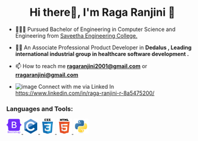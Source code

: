 <h1 align="center">Hi there👋, I'm Raga Ranjini 🤍</h1>

- 👩🏼‍🎓 Pursued Bachelor of Engineering in Computer Science and Engineering from [Saveetha Engineering College.](http://www.saveetha.ac.in/)

- 👨‍💻 An Associate Professional Product Developer in **Dedalus , Leading international industrial group in healthcare software development .**

- 📫 How to reach me **ragaranjini2001@gmail.com** or **rragaranjini@gmail.com**

- ![image](https://github.com/user-attachments/assets/8ef71015-8f3f-40cf-9722-74fabb351855)
 Connect with me via Linked In https://www.linkedin.com/in/raga-ranjini-r-8a5475200/


<h3 align="left">Languages and Tools:</h3>
<p align="left"> <a href="https://getbootstrap.com" target="_blank" rel="noreferrer"> <img src="https://raw.githubusercontent.com/devicons/devicon/master/icons/bootstrap/bootstrap-plain-wordmark.svg" alt="bootstrap" width="40" height="40"/> </a> <a href="https://www.cprogramming.com/" target="_blank" rel="noreferrer"> <img src="https://raw.githubusercontent.com/devicons/devicon/master/icons/c/c-original.svg" alt="c" width="40" height="40"/> </a> <a href="https://www.w3schools.com/css/" target="_blank" rel="noreferrer"> <img src="https://raw.githubusercontent.com/devicons/devicon/master/icons/css3/css3-original-wordmark.svg" alt="css3" width="40" height="40"/> </a> <a href="https://www.w3.org/html/" target="_blank" rel="noreferrer"> <img src="https://raw.githubusercontent.com/devicons/devicon/master/icons/html5/html5-original-wordmark.svg" alt="html5" width="40" height="40"/> </a> <a href="https://www.python.org" target="_blank" rel="noreferrer"> <img src="https://raw.githubusercontent.com/devicons/devicon/master/icons/python/python-original.svg" alt="python" width="40" height="40"/> </a> </p>
